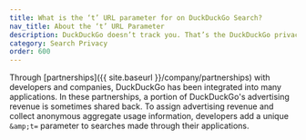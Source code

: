 ```yaml
---
title: What is the ‘t’ URL parameter for on DuckDuckGo Search?
nav_title: About the ‘t’ URL Parameter
description: DuckDuckGo doesn’t track you. That’s the DuckDuckGo privacy policy in a nutshell.
category: Search Privacy
order: 600
---
```


Through [partnerships]({{ site.baseurl }}/company/partnerships) with developers and companies, DuckDuckGo has been integrated into many applications. In these partnerships, a portion of DuckDuckGo's advertising revenue is sometimes shared back. To assign advertising revenue and collect anonymous aggregate usage information, developers add a unique `&amp;t=` parameter to searches made through their applications.

